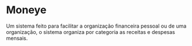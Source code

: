 
# Moneye

Um sistema feito para facilitar a organização financeira pessoal ou de uma organização, o sistema organiza por categoria as receitas e despesas mensais.


